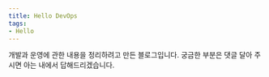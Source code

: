 ```yaml
---
title: Hello DevOps
tags:
- Hello
---
```

개발과 운영에 관한 내용을 정리하려고 만든 블로그입니다.
궁금한 부분은 댓글 달아 주시면 아는 내에서 답해드리겠습니다.
